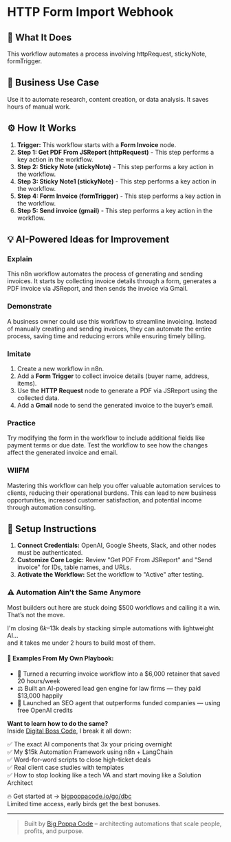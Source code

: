# HTTP Form Import Webhook

## 🚀 What It Does
This workflow automates a process involving httpRequest, stickyNote, formTrigger.

## 💼 Business Use Case
Use it to automate research, content creation, or data analysis. It saves hours of manual work.

## ⚙️ How It Works
1.  **Trigger:** This workflow starts with a **Form Invoice** node.
2. **Step 1: Get PDF From JSReport (httpRequest)** - This step performs a key action in the workflow.
3. **Step 2: Sticky Note (stickyNote)** - This step performs a key action in the workflow.
4. **Step 3: Sticky Note1 (stickyNote)** - This step performs a key action in the workflow.
5. **Step 4: Form Invoice (formTrigger)** - This step performs a key action in the workflow.
6. **Step 5: Send invoice (gmail)** - This step performs a key action in the workflow.

## 💡 AI-Powered Ideas for Improvement
### Explain
This n8n workflow automates the process of generating and sending invoices. It starts by collecting invoice details through a form, generates a PDF invoice via JSReport, and then sends the invoice via Gmail.

### Demonstrate
A business owner could use this workflow to streamline invoicing. Instead of manually creating and sending invoices, they can automate the entire process, saving time and reducing errors while ensuring timely billing.

### Imitate
1. Create a new workflow in n8n.
2. Add a **Form Trigger** to collect invoice details (buyer name, address, items).
3. Use the **HTTP Request** node to generate a PDF via JSReport using the collected data.
4. Add a **Gmail** node to send the generated invoice to the buyer’s email.

### Practice
Try modifying the form in the workflow to include additional fields like payment terms or due date. Test the workflow to see how the changes affect the generated invoice and email.

### WIIFM
Mastering this workflow can help you offer valuable automation services to clients, reducing their operational burdens. This can lead to new business opportunities, increased customer satisfaction, and potential income through automation consulting.

## 🔧 Setup Instructions
1. **Connect Credentials:** OpenAI, Google Sheets, Slack, and other nodes must be authenticated.
2. **Customize Core Logic:** Review "Get PDF From JSReport" and "Send invoice" for IDs, table names, and URLs.
3. **Activate the Workflow:** Set the workflow to "Active" after testing.

### ⚠️ Automation Ain’t the Same Anymore

Most builders out here are stuck doing $500 workflows and calling it a win.  
That’s not the move.  

I'm closing $6k–$13k deals by stacking simple automations with lightweight AI...  
and it takes me under 2 hours to build most of them.

#### 🧠 Examples From My Own Playbook:
- 🔁 Turned a recurring invoice workflow into a $6,000 retainer that saved 20 hours/week  
- ⚖️ Built an AI-powered lead gen engine for law firms — they paid $13,000 happily  
- 🚀 Launched an SEO agent that outperforms funded companies — using free OpenAI credits  

**Want to learn how to do the same?**  
Inside [Digital Boss Code](https://bigpoppacode.io/go/dbc), I break it all down:

✅ The exact AI components that 3x your pricing overnight  
✅ My $15k Automation Framework using n8n + LangChain  
✅ Word-for-word scripts to close high-ticket deals  
✅ Real client case studies with templates  
✅ How to stop looking like a tech VA and start moving like a Solution Architect  

🔥 Get started at → [bigpoppacode.io/go/dbc](https://bigpoppacode.io/go/dbc)  
Limited time access, early birds get the best bonuses.

---
> Built by [Big Poppa Code](https://bigpoppacode.io) – architecting automations that scale people, profits, and purpose.
